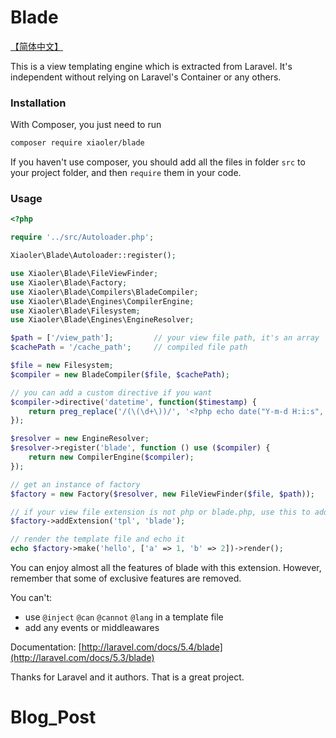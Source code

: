 # Blade

[【简体中文】](https://github.com/XiaoLer/blade/wiki)

This is a view templating engine which is extracted from Laravel. It's independent without relying on Laravel's Container or any others.


### Installation

With Composer, you just need to run

``` sh
composer require xiaoler/blade
```

If you haven't use composer, you should add all the files in folder `src` to your project folder,
and then `require` them in your code.


### Usage

```php
<?php

require '../src/Autoloader.php';

Xiaoler\Blade\Autoloader::register();

use Xiaoler\Blade\FileViewFinder;
use Xiaoler\Blade\Factory;
use Xiaoler\Blade\Compilers\BladeCompiler;
use Xiaoler\Blade\Engines\CompilerEngine;
use Xiaoler\Blade\Filesystem;
use Xiaoler\Blade\Engines\EngineResolver;

$path = ['/view_path'];         // your view file path, it's an array
$cachePath = '/cache_path';     // compiled file path

$file = new Filesystem;
$compiler = new BladeCompiler($file, $cachePath);

// you can add a custom directive if you want
$compiler->directive('datetime', function($timestamp) {
    return preg_replace('/(\(\d+\))/', '<?php echo date("Y-m-d H:i:s", $1); ?>', $timestamp);
});

$resolver = new EngineResolver;
$resolver->register('blade', function () use ($compiler) {
    return new CompilerEngine($compiler);
});

// get an instance of factory
$factory = new Factory($resolver, new FileViewFinder($file, $path));

// if your view file extension is not php or blade.php, use this to add it
$factory->addExtension('tpl', 'blade');

// render the template file and echo it
echo $factory->make('hello', ['a' => 1, 'b' => 2])->render();
```

You can enjoy almost all the features of blade with this extension.
However, remember that some of exclusive features are removed.

You can't:

- use `@inject` `@can` `@cannot` `@lang` in a template file
- add any events or middleawares

Documentation: [http://laravel.com/docs/5.4/blade](http://laravel.com/docs/5.3/blade)

Thanks for Laravel and it authors. That is a great project.
# Blog_Post
